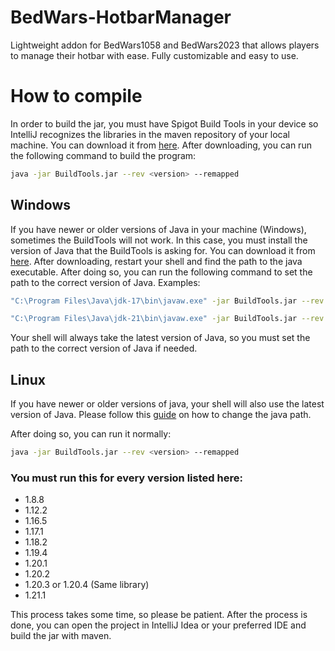 # BedWars-HotbarManager
Lightweight addon for BedWars1058 and BedWars2023 that allows players to manage their hotbar with ease. Fully customizable and easy to use.

# How to compile
In order to build the jar, you must have Spigot Build Tools in your device so IntelliJ recognizes the libraries in the maven repository of your local machine. You can download it from [here](https://www.spigotmc.org/wiki/buildtools/). After downloading, you can run the following command to build the program:
```bash 
java -jar BuildTools.jar --rev <version> --remapped
```

## Windows
If you have newer or older versions of Java in your machine (Windows), sometimes the BuildTools will not work. In this case, you must install the version of Java that the BuildTools is asking for. You can download it from [here](https://adoptopenjdk.net/). After downloading, restart your shell and find the path to the java executable. After doing so, you can run the following command to set the path to the correct version of Java. Examples:
```bash
"C:\Program Files\Java\jdk-17\bin\javaw.exe" -jar BuildTools.jar --rev <version> --remapped
```
```bash
"C:\Program Files\Java\jdk-21\bin\javaw.exe" -jar BuildTools.jar --rev <version> --remapped
```
Your shell will always take the latest version of Java, so you must set the path to the correct version of Java if needed.

## Linux
If you have newer or older versions of java, your shell will also use the latest version of Java. Please follow this [guide](https://linuxconfig.org/how-to-install-and-switch-java-versions-on-ubuntu-linux) on how to change the java path.

After doing so, you can run it normally:
```bash
java -jar BuildTools.jar --rev <version> --remapped
```

### You must run this for every version listed here:
- 1.8.8
- 1.12.2
- 1.16.5
- 1.17.1
- 1.18.2
- 1.19.4
- 1.20.1
- 1.20.2
- 1.20.3 or 1.20.4 (Same library)
- 1.21.1

This process takes some time, so please be patient. After the process is done, you can open the project in IntelliJ Idea or your preferred IDE and build the jar with maven.

